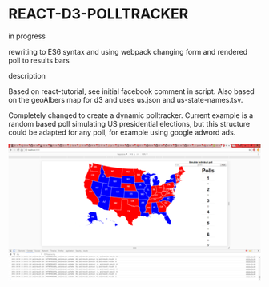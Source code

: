 # REACT-D3-POLLTRACKER

 in progress

  rewriting to ES6 syntax and using webpack
  changing form and rendered poll to results bars

 description

  Based on react-tutorial, see initial facebook comment in script.
  Also based on the geoAlbers map for d3 and uses us.json and us-state-names.tsv.

  Completely changed to create a dynamic polltracker.
  Current example is a random based poll simulating US presidential elections,
  but this structure could be adapted for any poll, for example using google adword ads.
  
  <img src="UnderConstruction.png"></img>

